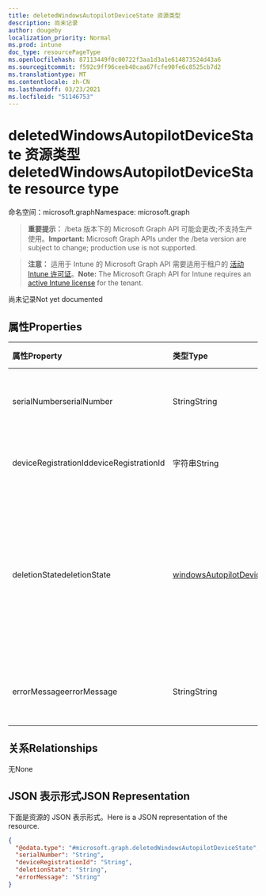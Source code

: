 ```yaml
---
title: deletedWindowsAutopilotDeviceState 资源类型
description: 尚未记录
author: dougeby
localization_priority: Normal
ms.prod: intune
doc_type: resourcePageType
ms.openlocfilehash: 87113449f0c00722f3aa1d3a1e614873524d43a6
ms.sourcegitcommit: f592c9ff96ceeb40caa67fcfe90fe6c8525cb7d2
ms.translationtype: MT
ms.contentlocale: zh-CN
ms.lasthandoff: 03/23/2021
ms.locfileid: "51146753"
---
```

# <a name="deletedwindowsautopilotdevicestate-resource-type"></a><span data-ttu-id="53bf0-103">deletedWindowsAutopilotDeviceState 资源类型</span><span class="sxs-lookup"><span data-stu-id="53bf0-103">deletedWindowsAutopilotDeviceState resource type</span></span>

<span data-ttu-id="53bf0-104">命名空间：microsoft.graph</span><span class="sxs-lookup"><span data-stu-id="53bf0-104">Namespace: microsoft.graph</span></span>

> <span data-ttu-id="53bf0-105">**重要提示：** /beta 版本下的 Microsoft Graph API 可能会更改;不支持生产使用。</span><span class="sxs-lookup"><span data-stu-id="53bf0-105">**Important:** Microsoft Graph APIs under the /beta version are subject to change; production use is not supported.</span></span>

> <span data-ttu-id="53bf0-106">**注意：** 适用于 Intune 的 Microsoft Graph API 需要适用于租户的 [活动 Intune 许可证](https://go.microsoft.com/fwlink/?linkid=839381)。</span><span class="sxs-lookup"><span data-stu-id="53bf0-106">**Note:** The Microsoft Graph API for Intune requires an [active Intune license](https://go.microsoft.com/fwlink/?linkid=839381) for the tenant.</span></span>

<span data-ttu-id="53bf0-107">尚未记录</span><span class="sxs-lookup"><span data-stu-id="53bf0-107">Not yet documented</span></span>

## <a name="properties"></a><span data-ttu-id="53bf0-108">属性</span><span class="sxs-lookup"><span data-stu-id="53bf0-108">Properties</span></span>
|<span data-ttu-id="53bf0-109">属性</span><span class="sxs-lookup"><span data-stu-id="53bf0-109">Property</span></span>|<span data-ttu-id="53bf0-110">类型</span><span class="sxs-lookup"><span data-stu-id="53bf0-110">Type</span></span>|<span data-ttu-id="53bf0-111">说明</span><span class="sxs-lookup"><span data-stu-id="53bf0-111">Description</span></span>|
|:---|:---|:---|
|<span data-ttu-id="53bf0-112">serialNumber</span><span class="sxs-lookup"><span data-stu-id="53bf0-112">serialNumber</span></span>|<span data-ttu-id="53bf0-113">String</span><span class="sxs-lookup"><span data-stu-id="53bf0-113">String</span></span>|<span data-ttu-id="53bf0-114">Autopilot 设备序列号</span><span class="sxs-lookup"><span data-stu-id="53bf0-114">Autopilot Device Serial Number</span></span>|
|<span data-ttu-id="53bf0-115">deviceRegistrationId</span><span class="sxs-lookup"><span data-stu-id="53bf0-115">deviceRegistrationId</span></span>|<span data-ttu-id="53bf0-116">字符串</span><span class="sxs-lookup"><span data-stu-id="53bf0-116">String</span></span>|<span data-ttu-id="53bf0-117">ZTD 设备注册 ID 。</span><span class="sxs-lookup"><span data-stu-id="53bf0-117">ZTD Device Registration ID .</span></span>|
|<span data-ttu-id="53bf0-118">deletionState</span><span class="sxs-lookup"><span data-stu-id="53bf0-118">deletionState</span></span>|[<span data-ttu-id="53bf0-119">windowsAutopilotDeviceDeletionState</span><span class="sxs-lookup"><span data-stu-id="53bf0-119">windowsAutopilotDeviceDeletionState</span></span>](../resources/intune-enrollment-windowsautopilotdevicedeletionstate.md)|<span data-ttu-id="53bf0-120">设备删除状态。</span><span class="sxs-lookup"><span data-stu-id="53bf0-120">Device deletion state.</span></span> <span data-ttu-id="53bf0-121">可取值为：`unknown`、`failed`、`accepted`、`error`。</span><span class="sxs-lookup"><span data-stu-id="53bf0-121">Possible values are: `unknown`, `failed`, `accepted`, `error`.</span></span>|
|<span data-ttu-id="53bf0-122">errorMessage</span><span class="sxs-lookup"><span data-stu-id="53bf0-122">errorMessage</span></span>|<span data-ttu-id="53bf0-123">String</span><span class="sxs-lookup"><span data-stu-id="53bf0-123">String</span></span>|<span data-ttu-id="53bf0-124">设备删除错误消息。</span><span class="sxs-lookup"><span data-stu-id="53bf0-124">Device deletion error message.</span></span>|

## <a name="relationships"></a><span data-ttu-id="53bf0-125">关系</span><span class="sxs-lookup"><span data-stu-id="53bf0-125">Relationships</span></span>
<span data-ttu-id="53bf0-126">无</span><span class="sxs-lookup"><span data-stu-id="53bf0-126">None</span></span>

## <a name="json-representation"></a><span data-ttu-id="53bf0-127">JSON 表示形式</span><span class="sxs-lookup"><span data-stu-id="53bf0-127">JSON Representation</span></span>
<span data-ttu-id="53bf0-128">下面是资源的 JSON 表示形式。</span><span class="sxs-lookup"><span data-stu-id="53bf0-128">Here is a JSON representation of the resource.</span></span>
<!-- {
  "blockType": "resource",
  "@odata.type": "microsoft.graph.deletedWindowsAutopilotDeviceState"
}
-->
``` json
{
  "@odata.type": "#microsoft.graph.deletedWindowsAutopilotDeviceState",
  "serialNumber": "String",
  "deviceRegistrationId": "String",
  "deletionState": "String",
  "errorMessage": "String"
}
```




